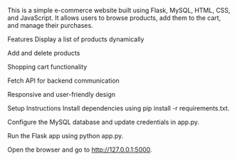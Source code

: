 This is a simple e-commerce website built using Flask, MySQL, HTML, CSS, and JavaScript. It allows users to browse products, add them to the cart, and manage their purchases.

Features
Display a list of products dynamically

Add and delete products

Shopping cart functionality

Fetch API for backend communication

Responsive and user-friendly design

Setup Instructions
Install dependencies using pip install -r requirements.txt.

Configure the MySQL database and update credentials in app.py.

Run the Flask app using python app.py.

Open the browser and go to http://127.0.0.1:5000.
